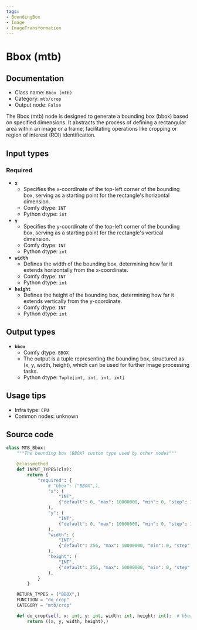 ```yaml
---
tags:
- BoundingBox
- Image
- ImageTransformation
---
```


# Bbox (mtb)
## Documentation
- Class name: `Bbox (mtb)`
- Category: `mtb/crop`
- Output node: `False`

The Bbox (mtb) node is designed to generate a bounding box (bbox) based on specified dimensions. It abstracts the process of defining a rectangular area within an image or a frame, facilitating operations like cropping or region of interest (ROI) identification.
## Input types
### Required
- **`x`**
    - Specifies the x-coordinate of the top-left corner of the bounding box, serving as a starting point for the rectangle's horizontal dimension.
    - Comfy dtype: `INT`
    - Python dtype: `int`
- **`y`**
    - Specifies the y-coordinate of the top-left corner of the bounding box, serving as a starting point for the rectangle's vertical dimension.
    - Comfy dtype: `INT`
    - Python dtype: `int`
- **`width`**
    - Defines the width of the bounding box, determining how far it extends horizontally from the x-coordinate.
    - Comfy dtype: `INT`
    - Python dtype: `int`
- **`height`**
    - Defines the height of the bounding box, determining how far it extends vertically from the y-coordinate.
    - Comfy dtype: `INT`
    - Python dtype: `int`
## Output types
- **`bbox`**
    - Comfy dtype: `BBOX`
    - The output is a tuple representing the bounding box, structured as (x, y, width, height), which can be used for further image processing tasks.
    - Python dtype: `Tuple[int, int, int, int]`
## Usage tips
- Infra type: `CPU`
- Common nodes: unknown


## Source code
```python
class MTB_Bbox:
    """The bounding box (BBOX) custom type used by other nodes"""

    @classmethod
    def INPUT_TYPES(cls):
        return {
            "required": {
                # "bbox": ("BBOX",),
                "x": (
                    "INT",
                    {"default": 0, "max": 10000000, "min": 0, "step": 1},
                ),
                "y": (
                    "INT",
                    {"default": 0, "max": 10000000, "min": 0, "step": 1},
                ),
                "width": (
                    "INT",
                    {"default": 256, "max": 10000000, "min": 0, "step": 1},
                ),
                "height": (
                    "INT",
                    {"default": 256, "max": 10000000, "min": 0, "step": 1},
                ),
            }
        }

    RETURN_TYPES = ("BBOX",)
    FUNCTION = "do_crop"
    CATEGORY = "mtb/crop"

    def do_crop(self, x: int, y: int, width: int, height: int):  # bbox
        return ((x, y, width, height),)

```
